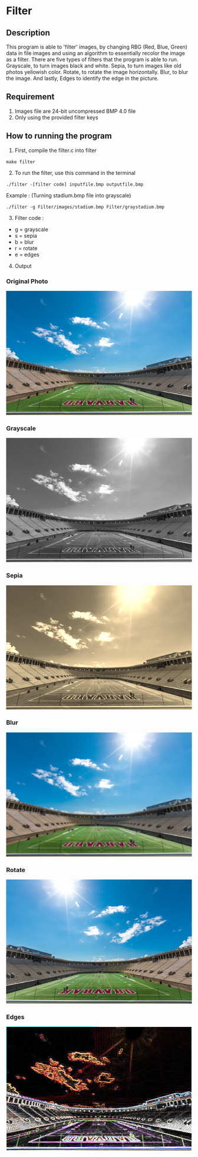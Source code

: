 # Filter
## Description
This program is able to 'filter' images, by changing RBG (Red, Blue, Green) data in file images and using an algorithm to essentially recolor the image as a filter. There are five types of filters that the program is able to run. Grayscale, to turn images black and white. Sepia, to turn images like old photos yellowish color. Rotate, to rotate the image horizontally. Blur, to blur the image. And lastly, Edges to identify the edge in the picture. 

## Requirement
1. Images file are 24-bit uncompressed BMP 4.0 file
2. Only using the provided filter keys 

## How to running the program
1. First, compile the filter.c into filter
```
make filter
```
2. To run the filter, use this command in the terminal
```
./filter -[filter code] inputfile.bmp outputfile.bmp
```
Example : (Turning stadium.bmp file into grayscale)
```
./filter -g Filter/images/stadium.bmp Filter/graystadium.bmp
```
3. Filter code : 
- g = grayscale
- s = sepia
- b = blur
- r = rotate
- e = edges
4. Output
### Original Photo
![original image](images/stadium.bmp)
### Grayscale
![grayscale image](src/gray.bmp)
### Sepia
![sepia image](src/sepia.bmp)
### Blur
![blur image](src/blur.bmp)
### Rotate
![rotate image](src/rotate.bmp)
### Edges
![edges image](src/edges.bmp)